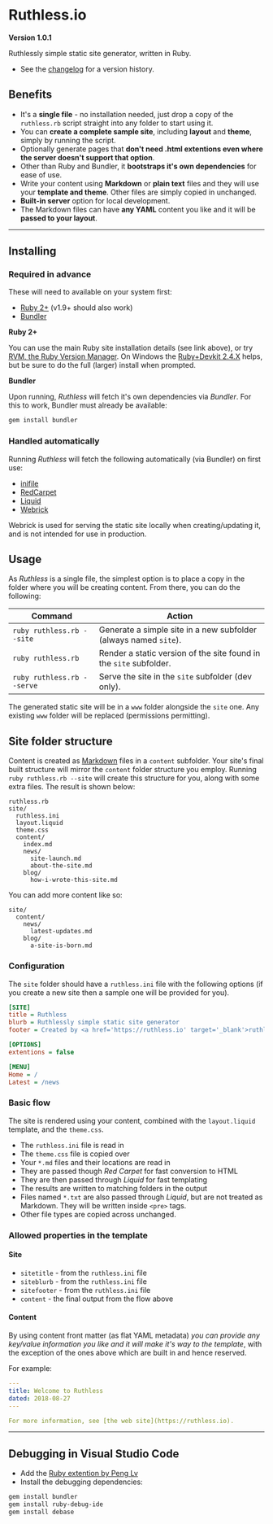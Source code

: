 # Ruthless.io

**Version 1.0.1**

Ruthlessly simple static site generator, written in Ruby.

* See the [changelog](https://github.com/kcartlidge/ruthless/blob/master/CHANGELOG.md) for a version history.

## Benefits

* It's a **single file** - no installation needed, just drop a copy of the ```ruthless.rb``` script straight into any folder to start using it.
* You can **create a complete sample site**, including **layout** and **theme**, simply by running the script.
* Optionally generate pages that **don't need .html extentions even where the server doesn't support that option**.
* Other than Ruby and Bundler, it **bootstraps it's own dependencies** for ease of use.
* Write your content using **Markdown** or **plain text** files and they will use your **template and theme**. Other files are simply copied in unchanged.
* **Built-in server** option for local development.
* The Markdown files can have **any YAML** content you like and it will be **passed to your layout**.

---

## Installing

### Required in advance

These will need to available on your system first:

* [Ruby 2+](https://www.ruby-lang.org) (v1.9+ should also work)
* [Bundler](https://bundler.io/)

**Ruby 2+**

You can use the main Ruby site installation details (see link above), or try [RVM, the Ruby Version Manager](https://rvm.io). On Windows the [Ruby+Devkit 2.4.X](https://rubyinstaller.org/downloads/) helps, but be sure to do the full (larger) install when prompted.

**Bundler**

Upon running, *Ruthless* will fetch it's own dependencies via *Bundler*.
For this to work, Bundler must already be available:

``` sh
gem install bundler
```

### Handled automatically

Running *Ruthless* will fetch the following automatically (via Bundler) on first use:

* [inifile](https://github.com/twp/inifile)
* [RedCarpet](https://github.com/vmg/redcarpet)
* [Liquid](https://shopify.github.io/liquid/)
* [Webrick](https://github.com/ruby/webrick)

Webrick is used for serving the static site locally when creating/updating it, and is not intended for use in production.

## Usage

As *Ruthless* is a single file, the simplest option is to place a copy in the folder where you will be creating content. From there, you can do the following:

| Command | Action |
|-------- |------- |
|```ruby ruthless.rb --site```|Generate a simple site in a new subfolder (always named ```site```).|
|```ruby ruthless.rb```|Render a static version of the site found in the ```site``` subfolder.|
|```ruby ruthless.rb --serve```|Serve the site in the ```site``` subfolder (dev only).|

The generated static site will be in a ```www``` folder alongside the ```site``` one. Any existing ```www``` folder will be replaced (permissions permitting).

## Site folder structure

Content is created as [Markdown](https://daringfireball.net/projects/markdown/) files in a ```content``` subfolder. Your site's final built structure will mirror the ```content``` folder structure you employ.
Running ```ruby ruthless.rb --site``` will create this structure for you, along with some extra files. The result is shown below:

```
ruthless.rb
site/
  ruthless.ini
  layout.liquid
  theme.css
  content/
    index.md
    news/
      site-launch.md
      about-the-site.md
    blog/
      how-i-wrote-this-site.md
```

You can add more content like so:

```
site/
  content/
    news/
      latest-updates.md
    blog/
      a-site-is-born.md
```

### Configuration

The ```site``` folder should have a ```ruthless.ini``` file with the following options (if you create a new site then a sample one will be provided for you).

``` ini
[SITE]
title = Ruthless
blurb = Ruthlessly simple static site generator
footer = Created by <a href='https://ruthless.io' target='_blank'>ruthless.io</a> and <a href='https://www.ruby-lang.org' target='_blank'>Ruby</a>.

[OPTIONS]
extentions = false

[MENU]
Home = /
Latest = /news
```

### Basic flow

The site is rendered using your content, combined with the ```layout.liquid``` template, and the ```theme.css```.

* The ```ruthless.ini``` file is read in
* The ```theme.css``` file is copied over
* Your ```*.md``` files and their locations are read in
* They are passed though *Red Carpet* for fast conversion to HTML
* They are then passed through *Liquid* for fast templating
* The results are written to matching folders in the output
* Files named ```*.txt``` are also passed through *Liquid*, but are not treated as Markdown. They will be written inside ```<pre>``` tags.
* Other file types are copied across unchanged.

### Allowed properties in the template

#### Site

* ```sitetitle``` - from the ```ruthless.ini``` file
* ```siteblurb``` - from the ```ruthless.ini``` file
* ```sitefooter``` - from the ```ruthless.ini``` file
* ```content``` - the final output from the flow above

#### Content

By using content front matter (as flat YAML metadata) *you can provide any key/value information you like and it will make it's way to the template*, with the exception of the ones above which are built in and hence reserved.

For example:

``` yaml
---
title: Welcome to Ruthless
dated: 2018-08-27
---

For more information, see [the web site](https://ruthless.io).
```

---

## Debugging in Visual Studio Code

* Add the [Ruby extention by Peng Lv](https://marketplace.visualstudio.com/items?itemName=rebornix.Ruby)
* Install the debugging dependencies:
``` sh
gem install bundler
gem install ruby-debug-ide
gem install debase
```
